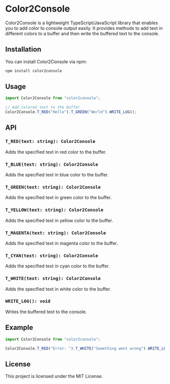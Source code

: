 # Color2Console

Color2Console is a lightweight TypeScript/JavaScript library that enables you to add color to console output easily. It provides methods to add text in different colors to a buffer and then write the buffered text to the console.

## Installation

You can install Color2Console via npm:

```bash
npm install color2console
```

## Usage

```typescript
import Color2Console from "color2console";

// Add colored text to the buffer
Color2Console.T_RED("Hello").T_GREEN("World").WRITE_LOG();
```

## API

### `T_RED(text: string): Color2Console`

Adds the specified text in red color to the buffer.

### `T_BLUE(text: string): Color2Console`

Adds the specified text in blue color to the buffer.

### `T_GREEN(text: string): Color2Console`

Adds the specified text in green color to the buffer.

### `T_YELLOW(text: string): Color2Console`

Adds the specified text in yellow color to the buffer.

### `T_MAGENTA(text: string): Color2Console`

Adds the specified text in magenta color to the buffer.

### `T_CYAN(text: string): Color2Console`

Adds the specified text in cyan color to the buffer.

### `T_WHITE(text: string): Color2Console`

Adds the specified text in white color to the buffer.

### `WRITE_LOG(): void`

Writes the buffered text to the console.

## Example

```typescript
import Color2Console from "color2console";

Color2Console.T_RED("Error: ").T_WHITE("Something went wrong").WRITE_LOG();
```

## License

This project is licensed under the MIT License.
